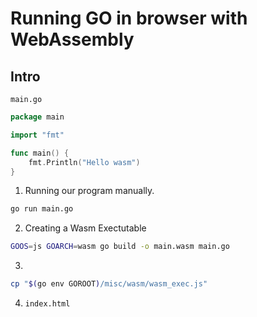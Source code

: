# Running GO in browser with WebAssembly

## Intro

`main.go`
```go  
package main

import "fmt"

func main() {
	fmt.Println("Hello wasm")
}

```

1. Running our program manually.
```sh
go run main.go   
```

2. Creating a Wasm Exectutable
```sh
GOOS=js GOARCH=wasm go build -o main.wasm main.go
```

3. 

```sh
cp "$(go env GOROOT)/misc/wasm/wasm_exec.js"
```

4. `index.html`